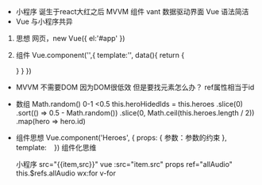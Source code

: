 - 小程序 诞生于react大红之后
  MVVM 组件 vant
  数据驱动界面
  Vue 语法简洁
- Vue 与小程序共异
1. 思想
  网页，new Vue({
    el:'#app'
  })
2. 组件
  Vue.component('',{
    template:'',
    data(){
      return {

      }
    }
  })

- MVVM 不需要DOM 因为DOM很低效
  但是要找元素怎么办？ ref属性相当于id
- 数组
  Math.random() 0-1  <0.5
     this.heroHidedIds = this.heroes
              .slice(0)
              .sort(() => 0.5 - Math.random())
              .slice(0, Math.ceil(this.heroes.length / 2))
              .map(hero => hero.id)

- 组件思想
  Vue.component('Heroes', {
    props: {
      参数：参数的约束
    },
    template: `
    `
  })
  组件化思维
  <Heroes 
  :heroer = "heroes"/>

  小程序   src="{{item,src}}"
  vue     :src="item.src"
  props
  ref="allAudio"  this.$refs.allAudio
  wx:for   v-for